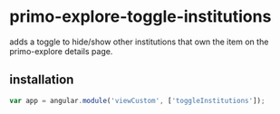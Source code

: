 # primo-explore-toggle-institutions
adds a toggle to hide/show other institutions that own the item on the primo-explore details page.

## installation

```js
var app = angular.module('viewCustom', ['toggleInstitutions']);
```
